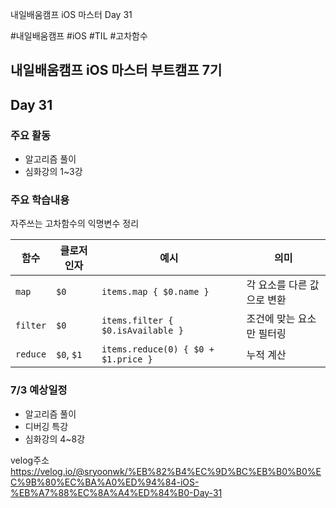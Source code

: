 
내일배움캠프 iOS 마스터 Day 31

#내일배움캠프 #iOS #TIL #고차함수

## 내일배움캠프 iOS 마스터 부트캠프 7기

## Day 31

### 주요 활동
- 알고리즘 풀이
- 심화강의 1~3강

### 주요 학습내용

자주쓰는 고차함수의 익명변수 정리

| 함수       | 클로저 인자     | 예시                                  | 의미              |
| -------- | ---------- | ----------------------------------- | --------------- |
| `map`    | `$0`       | `items.map { $0.name }`             | 각 요소를 다른 값으로 변환 |
| `filter` | `$0`       | `items.filter { $0.isAvailable }`   | 조건에 맞는 요소만 필터링  |
| `reduce` | `$0`, `$1` | `items.reduce(0) { $0 + $1.price }` | 누적 계산           |



### 7/3 예상일정

- 알고리즘 풀이
- 디버깅 특강
- 심화강의 4~8강

velog주소   
https://velog.io/@sryoonwk/%EB%82%B4%EC%9D%BC%EB%B0%B0%EC%9B%80%EC%BA%A0%ED%94%84-iOS-%EB%A7%88%EC%8A%A4%ED%84%B0-Day-31